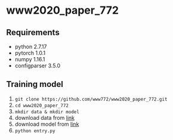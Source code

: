 # www2020_paper_772

## Requirements
+ python 2.7.17
+ pytorch 1.0.1
+ numpy 1.16.1
+ configparser 3.5.0


## Training model
1. `git clone https://github.com/www772/www2020_paper_772.git`
2. `cd www2020_paper_772`
3. `mkdir data & mkdir model`
4. download data from [link](https://drive.google.com/drive/folders/1ZddKYnz0dCO3cTdlupa_DBexlI9EpW9b?usp=sharing)
5. download model from [link](https://drive.google.com/open?id=1atz2RyYusL-c1UnlY_3FHSNmGHbYmI9g)
6. `python entry.py`
